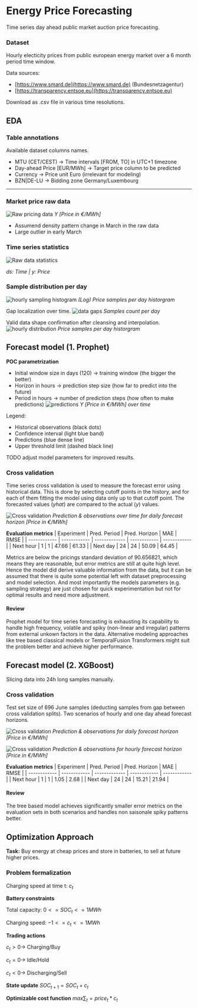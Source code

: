 # Energy Price Forecasting 

Time series day ahead public market auction price forecasting.

### Dataset 
Hourly electicity prices from public european energy market over a 6 month period time window.

Data sources: 
- [https://www.smard.de](https://www.smard.de) (Bundesnetzagentur) 
- [https://transparency.entsoe.eu](https://transparency.entsoe.eu) 

Download as .csv file in various time resolutions.

## EDA 

### Table annotations 
Available dataset columns names.

- MTU (CET/CEST) -> Time intervals [FROM, TO] in UTC+1 timezone 
- Day-ahead Price [EUR/MWh] -> Target price column to be predicted 
- Currency -> Price unit Euro (irrelevant for modeling) 
- BZN|DE-LU -> Bidding zone Germany/Luxembourg 

---

### Market price raw data
![Raw pricing data](./plots/0_raw_prices.png)
_Y [Price in €/MWh]_

- Assumend density pattern change in March in the raw data 
- Large outlier in early March 


### Time series statistics
![Raw data statistics](./plots/1_eda_stats.png)

_ds: Time | y: Price_


### Sample distribution per day

![hourly sampling histogram](./plots/2_histogram_hourly_distribution.png)
_(Log) Price samples per day historgram_

Gap localization over time.
![data gaps](./plots/3_gap_line.png)
_Samples count per day_

Valid data shape confirmation after cleansing and interpolation.
![hourly distribution](./plots/4_histogram_hours_per_day.png)
_Price samples per day historgram_

## Forecast model (1. Prophet) 
__POC parametrization__ 
- Initial window size in days (120) $\rightarrow$ training window (the bigger the better) 
- Horizon in hours $\rightarrow$ prediction step size (how far to predict into the future) 
- Period in hours $\rightarrow$ number of prediction steps (how often to make predictions) 
![predictions](./plots/5_predictions.png) 
_Y [Price in €/MWh] over time_

Legend: 
- Historical observations (black dots) 
- Confidence interval (light blue band) 
- Predictions (blue dense line) 
- Upper threshold limit (dashed black line) 

TODO adjust model parameters for improved results.

### Cross validation
Time series cross validation is used to measure the forecast error using historical data. This is done by selecting cutoff points in the history, and for each of them fitting the model using data only up to that cutoff point. The forecasted values (_yhat_) are compared to the actual (_y_) values.

![Cross validation](./plots/6_cross_validation.png) 
_Prediction & observations over time for daily forecast horizon [Price in €/MWh]_


__Evaluation metrics__
| Experiment   | Pred. Period | Pred. Horizon |      MAE     |     RMSE     |
| ------------ | ------------ | ------------- | ------------ | ------------ |
|  Next hour   |       1      |       1       |     47.66    |      61.33   |
|  Next day    |       24     |       24      |     50.09    |      64.45   |


Metrics are below the pricings standard deviation of 90.656821, which means they are reasonable, but error metrics are still at quite high level. Hence the model did derive valuable information from the data, but it can be assumed that there is quite some potential left with dataset preprocessing and model selection. And most importantly the models parameters (e.g. sampling strategy) are just chosen for quick experimentation but not for optimal results and need more adjustment.


#### Review 

Prophet model for time series forecasting is exhausting its capability to handle high frequency, volatile and spiky (non-linear and irregular) patterns from external unkown factors in the data. Alternative modeling approaches like tree based classical models or TemporalFusion Transformers might suit the problem better and achieve higher performance. 


## Forecast model (2. XGBoost) 
Slicing data into 24h long samples manually. 

### Cross validation
Test set size of 696 June samples (deducting samples from gap between cross validation splits).
Two scenarios of hourly and one day ahead forecast horizons.

![Cross validation](./plots/16_xgboost_cross_validation_24.png) 
_Prediction & observations for daily forecast horizon [Price in €/MWh]_

![Cross validation](./plots/16_xgboost_cross_validation_1.png) 
_Prediction & observations for hourly forecast horizon [Price in €/MWh]_


__Evaluation metrics__
| Experiment   | Pred. Period | Pred. Horizon |      MAE     |     RMSE     |
| ------------ | ------------ | ------------- | ------------ | ------------ |
|  Next hour   |       1      |       1       |     1.05     |      2.68    | 
|  Next day    |       24     |       24      |     15.21    |      21.94   |



#### Review 
The tree based model achieves significantly smaller error metrics on the evaluation sets in both scenarios and handles non saisonale spiky patterns better.



## Optimization Approach

__Task:__ Buy energy at cheap prices and store in batteries, to sell at future higher prices.

### Problem formalization 

Charging speed at time t: $c_t$

__Battery constraints__ 

Total  capacity: $0 <= SOC_t <= 1MWh$

Charging speed: $-1 <= c_t <= 1MWh$


__Trading actions__ 

$`c_t > 0 → `$ Charging/Buy 

$`c_t = 0 → `$ Idle/Hold 

$`c_t < 0 → `$ Discharging/Sell 


__State update__ $`SOC_{t+1} = SOC_t + c_t`$

__Optimizable cost function__ $`max ∑_t = price_t * c_t`$


<!-- ## Approach comparison

Historic prices profit: 21616.323853726

Predicted prices profit: <TODO fix model and recalculate> 

Prediction vs historic price strategy difference: <TODO show difference> -->


